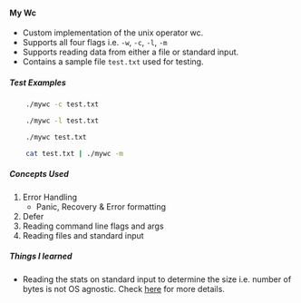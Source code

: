 #### My Wc

- Custom implementation of the unix operator wc.
- Supports all four flags i.e. `-w`, `-c`, `-l`, `-m`
- Supports reading data from either a file or standard input.
- Contains a sample file `test.txt` used for testing.

##### Test Examples

```bash
    ./mywc -c test.txt
```

```bash
    ./mywc -l test.txt
```

```bash
    ./mywc test.txt
```

```bash
    cat test.txt | ./mywc -m
```

##### Concepts Used

1. Error Handling
   - Panic, Recovery & Error formatting
2. Defer
3. Reading command line flags and args
4. Reading files and standard input

##### Things I learned

- Reading the stats on standard input to determine the size i.e. number of bytes is not OS agnostic. Check [here](https://github.com/golang/go/issues/62392) for more details.
